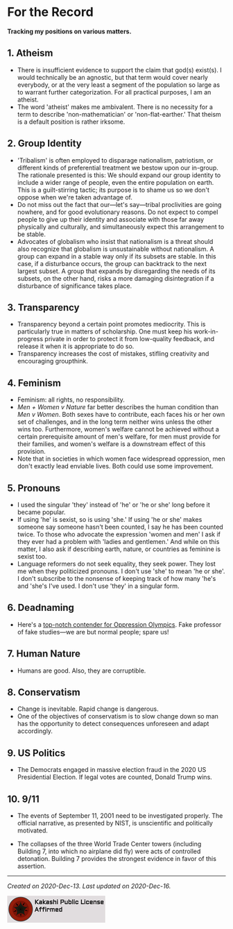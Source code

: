 # For the Record

**Tracking my positions on various matters.**

## 1. Atheism

* There is insufficient evidence to support the claim that god(s) exist(s). I would technically be an agnostic, but that term would cover nearly everybody, or at the very least a segment of the population so large as to warrant further categorization. For all practical purposes, I am an atheist.
* The word 'atheist' makes me ambivalent. There is no necessity for a term to describe 'non-mathematician' or 'non-flat-earther.' That theism is a default position is rather irksome.

## 2. Group Identity

* 'Tribalism' is often employed to disparage nationalism, patriotism, or different kinds of preferential treatment we bestow upon our in-group. The rationale presented is this: We should expand our group identity to include a wider range of people, even the entire population on earth. This is a guilt-stirring tactic; its purpose is to shame us so we don't oppose when we're taken advantage of.
* Do not miss out the fact that our&mdash;let's say&mdash;tribal proclivities are going nowhere, and for good evolutionary reasons.  Do not expect to compel people to give up their identity and associate with those far away physically and culturally, and simultaneously expect this arrangement to be stable. 
* Advocates of globalism who insist that nationalism is a threat should also recognize that globalism is unsustainable without nationalism. A group can expand in a stable way only if its subsets are stable. In this case, if a disturbance occurs, the group can backtrack to the next largest subset. A group that expands by disregarding the needs of its subsets, on the other hand, risks a more damaging disintegration if a disturbance of significance takes place. 

## 3. Transparency

* Transparency beyond a certain point promotes mediocrity. This is particularly true in matters of scholarship. One must keep his work-in-progress private in order to protect it from low-quality feedback, and release it when it is appropriate to do so.
* Transparency increases the cost of mistakes, stifling creativity and encouraging groupthink.

## 4. Feminism

* Feminism: all rights, no responsibility.
* *Men + Women v Nature* far better describes the human condition than *Men v Women*. Both sexes have to contribute, each faces his or her own set of challenges, and in the long term neither wins unless the other wins too. Furthermore, women's welfare cannot be achieved without a certain prerequisite amount of men's welfare, for men must provide for their families, and women's welfare is a downstream effect of this provision. 
* Note that in societies in which women face widespread oppression, men don't exactly lead enviable lives. Both could use some improvement.

## 5. Pronouns

* I used the singular 'they' instead of 'he' or 'he or she' long before it became popular. 
* If using 'he' is sexist, so is using 'she.' If using 'he or she' makes someone say someone hasn't been counted, I say he has been counted twice. To those who advocate the expression 'women and men' I ask if they ever had a problem with 'ladies and gentlemen.' And while on this matter, I also ask if describing earth, nature, or countries as feminine is sexist too.
* Language reformers do not seek equality, they seek power. They lost me when they politicized pronouns. I don't use 'she' to mean 'he or she'. I don't subscribe to the nonsense of keeping track of how many 'he's and 'she's I've used. I don't use 'they' in a singular form.

## 6. Deadnaming

* Here's a [top-notch contender for Oppression Olympics](https://lifehacker.com/what-is-deadnaming-and-how-to-avoid-it-1845802589?utm_source=pocket-newtab-intl-en). Fake professor of fake studies&mdash;we are but normal people; spare us!

## 7. Human Nature

* Humans are good. Also, they are corruptible.

## 8. Conservatism

* Change is inevitable. Rapid change is dangerous. 
* One of the objectives of conservatism is to slow change down so man has the opportunity to detect consequences unforeseen and adapt accordingly.

## 9. US Politics

* The Democrats engaged in massive election fraud in the 2020 US Presidential Election. If legal votes are counted, Donald Trump wins. 

## 10. 9/11

* The events of September 11, 2001 need to be investigated properly. The official narrative, as presented by NIST, is unscientific and politically motivated. 

* The collapses of the three World Trade Center towers (including Building 7, into which no airplane did fly) were acts of controlled detonation. Building 7 provides the strongest evidence in favor of this assertion.

  



---

*Created on 2020-Dec-13. Last updated on 2020-Dec-16.* 

[![Kakashi Public License v1.0 Affirmed](https://github.com/13saints/licenses/blob/main/logos/KPLv1.0-affirmed-medium.png)](https://raw.githubusercontent.com/13saints/licenses/main/KPLv1.0.txt)
